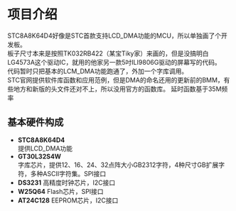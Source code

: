 # 项目介绍
  STC8A8K64D4好像是STC首款支持LCD_DMA功能的MCU，所以单独画了个开发板。  
  板子尺寸本来是按照TK032RB422（某宝Tiky家）来画的，但是没搞明白LG4573A这个驱动IC，就用的他家另一款5吋ILI9806G驱动的屏幕写的代码。  
  代码暂时只把基本的LCM_DMA功能跑通了，外加一个字库调用。  
  STC官网提供软件库函数和应用范例，但是DMA的命名还用的更新前的BMM，有些地方和新版的头文件还对不上，所以没用官方的函数库。
  延时函数基于35M频率
## 基本硬件构成
- **STC8A8K64D4**  
    提供LCD_DMA功能
- **GT30L32S4W**  
    字库芯片，提供12、16、24、32点阵大小GB2312字符，4种尺寸GB扩展字符，多种ASCII字符集。SPI接口
- **DS3231**
    高精度时钟芯片，I2C接口
- **W25Q64**
    Flash芯片，SPI接口
- **AT24C128**
    EEPROM芯片，I2C接口

